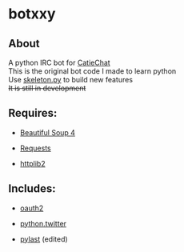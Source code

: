 # botxxy

## About  

A python IRC bot for [CatieChat](http://www.catiechat.net/)  
This is the original bot code I made to learn python  
Use [skeleton.py](https://github.com/b0nk/botxxy/blob/master/src/skeleton.py) to build new features  
~~It is still in development~~  
  
## Requires:  

* [Beautiful Soup 4](http://www.crummy.com/software/BeautifulSoup/)  

* [Requests](http://requests.readthedocs.org/en/latest/)

* [httplib2](https://code.google.com/p/httplib2/)  

## Includes:

* [oauth2](https://github.com/simplegeo/python-oauth2)  

* [python.twitter](https://code.google.com/p/python-twitter/)  

* [pylast](http://code.google.com/p/pylast/) (edited)  
